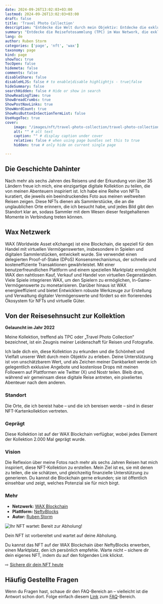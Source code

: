 ```yaml
---
date: 2024-09-26T13:02:03+03:00
lastmod: 2024-09-26T13:02:03+03:00
draft: false
title: 'Travel Photo Collection'
description: "Entdecke die Welt durch mein Objektiv: Entdecke die exklusive Reisefotosammlung im Wax Network."
summary: "Entdecke die Reisefotosammlung (TPC) im Wax Network, die exklusive NFTs präsentiert, welche faszinierende Fotografien aus über 35 Ländern zeigen. Jedes NFT hebt einen einzigartigen Ort hervor und ermöglicht Sammlern, sich mit der Schönheit und Vielfalt der Welt zu verbinden."
lang: de
author: Ruben Storm
categories: ['page', 'nft', 'wax']
taxonomy: page
kind: page
showToc: true
TocOpen: false
hidemeta: false
comments: false
disableShare: false
disableHLJS: false # to enable|disable highlightjs - true|false
hideSummary: false
searchHidden: false # Hide or show in search
ShowReadingTime: true
ShowBreadCrumbs: true
ShowPostNavLinks: true
ShowWordCount: true
ShowRssButtonInSectionTermList: false
UseHugoToc: true
cover:
    image: "/images/nft/travel-photo-collection/travel-photo-collection-800x800.webp" # image path/url
    alt: "" # alt text
    caption: "" # display caption under cover
    relative: false # when using page bundles set this to true
    hidden: true # only hide on current single page

---
```


## Die Geschichte Dahinter

Nach mehr als sechs Jahren des Reisens und der Erkundung von über 35 Ländern freue ich mich, eine einzigartige digitale Kollektion zu teilen, die von meinen Abenteuern inspiriert ist. Ich habe eine Reihe von NFTs kuratiert, die jeweils ein beeindruckendes Foto aus meinen weltweiten Reisen zeigen. Diese NFTs dienen als Sammlerstücke, die an die unglaublichen Orte erinnern, die ich besucht habe, und jedes Bild gibt den Standort klar an, sodass Sammler mit dem Wesen dieser festgehaltenen Momente in Verbindung treten können.

## Wax Netzwerk

WAX (Worldwide Asset eXchange) ist eine Blockchain, die speziell für den Handel mit virtuellen Vermögenswerten, insbesondere in Spielen und digitalen Sammlerstücken, entwickelt wurde. Sie verwendet einen delegierten Proof-of-Stake (DPoS) Konsensmechanismus, der schnelle und kosteneffiziente Transaktionen gewährleistet. Mit einer benutzerfreundlichen Plattform und einem speziellen Marktplatz ermöglicht WAX den nahtlosen Kauf, Verkauf und Handel von virtuellen Gegenständen. Viele Spiele integrieren WAX, um den Spielern zu ermöglichen, In-Game-Vermögenswerte zu monetarisieren. Darüber hinaus ist WAX energieeffizient und bietet Entwicklern robuste Werkzeuge zur Erstellung und Verwaltung digitaler Vermögenswerte und fördert so ein florierendes Ökosystem für NFTs und virtuelle Güter.

## Von der Reisesehnsucht zur Kollektion

**Gelauncht im Jahr 2022**

Meine Kollektion, treffend als TPC oder „Travel Photo Collection“ bezeichnet, ist ein Zeugnis meiner Leidenschaft für Reisen und Fotografie.

Ich lade dich ein, diese Kollektion zu erkunden und die Schönheit und Vielfalt unserer Welt durch mein Objektiv zu erleben. Deine Unterstützung ist von unschätzbarem Wert, und als Zeichen meiner Dankbarkeit werde ich gelegentlich exklusive Angebote und kostenlose Drops mit meinen Followern auf Plattformen wie Twitter (X) und Nostr teilen. Bleib dran, während wir gemeinsam diese digitale Reise antreten, ein pixeliertes Abenteuer nach dem anderen.

### Standort

Die Orte, die ich bereist habe – und die ich bereisen werde – sind in dieser NFT-Kartenkollektion vertreten.

### Geprägt

Diese Kollektion ist auf der WAX Blockchain verfügbar, wobei jedes Element der Kollektion 2.000 Mal geprägt wurde.

### Vision

Die Reflexion über meine Fotos nach mehr als sechs Jahren Reisen hat mich inspiriert, diese NFT-Kollektion zu erstellen. Mein Ziel ist es, sie mit denen zu teilen, die sie schätzen, und gleichzeitig finanzielle Unterstützung zu generieren. Du kannst die Blockchain gerne erkunden; sie ist öffentlich einsehbar und zeigt, welches Potenzial sie für mich birgt.

### Mehr

- **Netzwerk:** [WAX Blockchain][defWAXExplorer]
- **Plattform:** [NeftyBlocks][defGetNftLink]
- **Autor:** [Ruben Storm][defHomepageLink]

![Ihr NFT wartet: Bereit zur Abholung!][defNFTimage]

Dein NFT ist vorbereitet und wartet auf deine Abholung.

Du kannst das NFT auf der WAX Blockchain über NeftyBlocks erwerben, einen Marktplatz, den ich persönlich empfehle. Warte nicht – sichere dir dein eigenes NFT, indem du auf den folgenden Link klickst.

&#8680; [Sichere dir dein NFT heute][defGetNftLink]

## Häufig Gestellte Fragen

Wenn du Fragen hast, schaue dir den FAQ-Bereich an – vielleicht ist die Antwort schon dort. Folge einfach diesem [Link][defFAQlink] zum [FAQ][defFAQlink]-Bereich.


[defGetNftLink]: https://neftyblocks.com/collection/travelphocol
[defFAQlink]: /de/faq
[defNFTimage]: /images/nft/travel-photo-collection/travel-photo-collection-2.webp
[defHomepageLink]: https://rubenstorm.github.io/
[defWAXExplorer]: https://waxblock.io/

